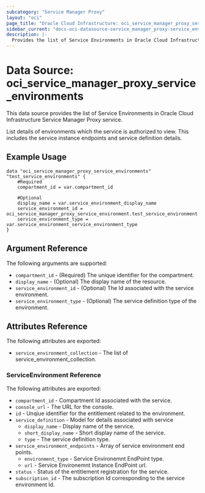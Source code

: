 ```yaml
---
subcategory: "Service Manager Proxy"
layout: "oci"
page_title: "Oracle Cloud Infrastructure: oci_service_manager_proxy_service_environments"
sidebar_current: "docs-oci-datasource-service_manager_proxy-service_environments"
description: |-
  Provides the list of Service Environments in Oracle Cloud Infrastructure Service Manager Proxy service
---
```


# Data Source: oci_service_manager_proxy_service_environments
This data source provides the list of Service Environments in Oracle Cloud Infrastructure Service Manager Proxy service.

List details of environments which the service is authorized to view.
This includes the service instance endpoints and service definition
details.


## Example Usage

```hcl
data "oci_service_manager_proxy_service_environments" "test_service_environments" {
	#Required
	compartment_id = var.compartment_id

	#Optional
	display_name = var.service_environment_display_name
	service_environment_id = oci_service_manager_proxy_service_environment.test_service_environment.id
	service_environment_type = var.service_environment_service_environment_type
}
```

## Argument Reference

The following arguments are supported:

* `compartment_id` - (Required) The unique identifier for the compartment.
* `display_name` - (Optional) The display name of the resource.
* `service_environment_id` - (Optional) The Id associated with the service environment.
* `service_environment_type` - (Optional) The service definition type of the environment.


## Attributes Reference

The following attributes are exported:

* `service_environment_collection` - The list of service_environment_collection.

### ServiceEnvironment Reference

The following attributes are exported:

* `compartment_id` - Compartment Id associated with the service.
* `console_url` - The URL for the console.
* `id` - Unqiue identifier for the entitlement related to the environment. 
* `service_definition` - Model for details associated with service
	* `display_name` - Display name of the service.
	* `short_display_name` - Short display name of the service.
	* `type` - The service definition type.
* `service_environment_endpoints` - Array of service environment end points.
	* `environment_type` - Service Environemnt EndPoint type.
	* `url` - Service Environemnt Instance EndPoint url.
* `status` - Status of the entitlement registration for the service.
* `subscription_id` - The subscription Id corresponding to the service environment Id. 

